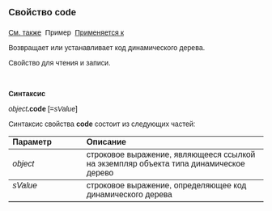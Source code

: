 ﻿<html>
<head>
<title>AsDynamicTree\code</title>
</head>

<body>

<p><strong><font size="4" face="Arial">Свойство code<br>
<br>
</font></strong><font face="Arial"><a href="../AsDynamicTree.html">См. также</a>&nbsp;
Пример&nbsp; <a href="../AsDynamicTree.html">
Применяется к</a></font></p>

<p><font face="Arial">Возвращает или устанавливает код динамического дерева.</font></p>

<p><font face="Arial">Свойство для чтения и записи.</font></p>

<p class="label">&nbsp;</p>

<p class="label"><font face="Arial"><b>Синтаксис</b></font></p>

<p><font face="Arial"><em>object</em><strong>.code </strong>[=<em>sValue</em>]&nbsp;</font></p>

<p><font face="Arial">Синтаксис свойства <b>code</b>
состоит из следующих частей:</font></p>

<table border="1" cellPadding="5" cols="2" frame="below" rules="rows">
<TBODY>
  <tr vAlign="top">
    <td class="label" width="29%"><font face="Arial"><b>Параметр</b></font></td>
    <td class="label" width="71%"><font face="Arial"><strong>Описание</strong></font></td>
  </tr>
  <tr>
    <td width="29%"><font face="Arial"><em>object</em></font></td>
    <td width="71%"><font face="Arial">строковое выражение, являющееся 
	ссылкой на экземпляр объекта типа динамическое дерево</font></td>
  </tr>
  <tr vAlign="top">
    <td width="29%"><font face="Arial"><em>sValue</em></font></td>
    <td width="71%"><font face="Arial">строковое выражение, 
	определяющее код динамического дерева</font></td>
  </tr>
</TBODY>
</table>
</body>
</html>
